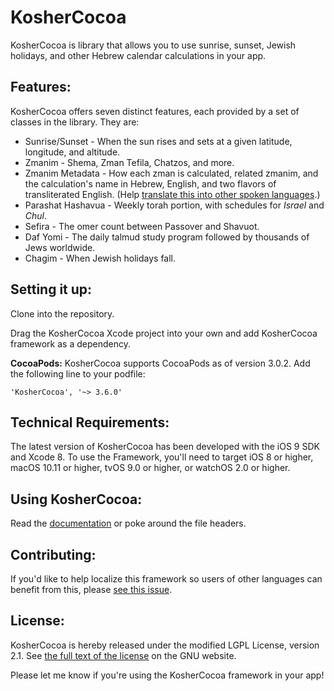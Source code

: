 KosherCocoa
===========

KosherCocoa is library that allows you to use sunrise, sunset, Jewish holidays, and other Hebrew calendar calculations in your app.

Features:
---
KosherCocoa offers seven distinct features, each provided by a set of classes in the library. They are:

- Sunrise/Sunset - When the sun rises and sets at a given latitude, longitude, and altitude.
- Zmanim - Shema, Zman Tefila, Chatzos, and more.
- Zmanim Metadata - How each zman is calculated, related zmanim, and the calculation's name in Hebrew, English, and two flavors of transliterated English. (Help [translate this into other spoken languages](https://github.com/MosheBerman/KosherCocoa/issues/127).)
- Parashat Hashavua - Weekly torah portion, with schedules for *Israel* and *Chul*.
- Sefira - The omer count between Passover and Shavuot.  
- Daf Yomi - The daily talmud study program followed by thousands of Jews worldwide.
- Chagim - When Jewish holidays fall.

Setting it up:
---
Clone into the repository. 

Drag the KosherCocoa Xcode project into your own and add KosherCocoa framework as a dependency.

**CocoaPods:** KosherCocoa supports CocoaPods as of version 3.0.2. Add the following line to your podfile:

```
'KosherCocoa', '~> 3.6.0'
```

Technical Requirements:
---
The latest version of KosherCocoa has been developed with the iOS 9 SDK and Xcode 8. To use the Framework, you'll need to target iOS 8 or higher, macOS 10.11 or higher, tvOS 9.0 or higher, or watchOS 2.0 or higher.

Using KosherCocoa:
---
Read the [documentation](https://github.com/MosheBerman/KosherCocoa/blob/master/Documentation.md) or poke around the file headers. 

Contributing:
---

If you'd like to help localize this framework so users of other languages can benefit from this, please [see this issue](https://github.com/MosheBerman/KosherCocoa/issues/127).

License:
---
KosherCocoa is hereby released under the modified LGPL License, version 2.1. See [the full text of the license](http://www.gnu.org/licenses/old-licenses/lgpl-2.1.html) on the GNU website.

Please let me know if you're using the KosherCocoa framework in your app! 
